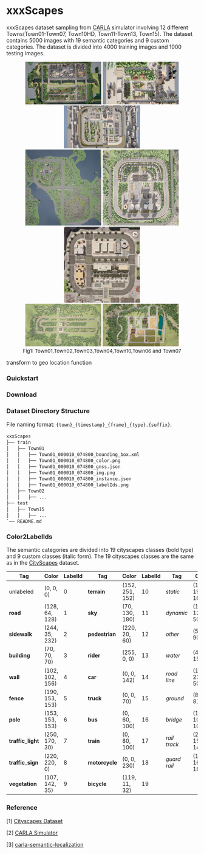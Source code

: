 
[//]: # (```text)

[//]: # (         _____       ___   _____    _           ___   _____   _____       ___   _____   _____   _____  )

[//]: # (        /  ___|     /   | |  _  \  | |         /   | /  ___/ /  ___|     /   | |  _  \ | ____| /  ___/ )

[//]: # (        | |        / /| | | |_| |  | |        / /| | | |___  | |        / /| | | |_| | | |__   | |___  )

[//]: # (        | |       / / | | |  _  /  | |       / / | | \___  \ | |       / / | | |  ___/ |  __|  \___  \ )

[//]: # (        | |___   / /  | | | | \ \  | |___   / /  | |  ___| | | |___   / /  | | | |     | |___   ___| | )

[//]: # (        \_____| /_/   |_| |_|  \_\ |_____| /_/   |_| /_____/ \_____| /_/   |_| |_|     |_____| /_____/ )

[//]: # (```)



# xxxScapes

xxxScapes dataset sampling from [CARLA](http://carla.org) simulator involving 12 different Towns(Town01-Town07, Town10HD, Town11-Town13, Town15). The dataset contains 5000 images with 19 semantic categories and 9 custom categories. The dataset is divided into 4000 training images and 1000 testing images.




<div align="center">
<img src="./images/town01aerial.png" style="width: 200px">
<img src="./images/town02aerial.png" style="width: 200px">
<img src="./images/town03aerial.png" style="width: 200px">
</div>

<div align="center">
<img src="./images/town04aerial.png" style="width: 200px">
<img src="./images/town05aerial.png" style="width: 200px">
<img src="./images/town10aerial.png" style="width: 200px">
</div>

<div align="center">
<img src="./images/town06aerial.png" style="width: 200px">
<img src="./images/town07aerial.png" style="width: 200px">
</div>

<div align="center"> <span style="font-size: small">Fig1: Town01,Town02,Town03,Town04,Town10,Town06 and Town07 </span> </div>

transform to geo location function

### Quickstart

### Download

### Dataset Directory Structure

File naming format: `{town}_{timestamp}_{frame}_{type}.{suffix}`. 

```
xxxScapes
├── train
│   ├── Town01
│   │   ├── Town01_000010_074800_bounding_box.xml
│   │   ├── Town01_000010_074800_color.png
│   │   ├── Town01_000010_074800_gnss.json
│   │   ├── Town01_000010_074800_img.png
│   │   ├── Town01_000010_074800_instance.json
│   │   ├── Town01_000010_074800_labelIds.png
│   ├── Town02
│   │   ├── ...
├── test
│   ├── Town15
│   │   ├── ...
`── README.md
```

### Color2LabelIds

The semantic categories are divided into 19 cityscapes classes (bold type) and 9 custom classes (italic form). The 19 cityscapes classes are the same as in the [CityScapes](https://www.cityscapes-dataset.com) dataset. 



Tag | Color          | LabelId | Tag | Color          | LabelId | Tag | Color          | LabelId
--- |----------------| ---   | --- |----------------| --- | --- |----------------| ---
unlabeled | (0, 0, 0)      | 0 | **terrain** | (152, 251, 152) | 10 | _static_ | (110, 190, 160) | 20
**road** | (128, 64, 128) | 1  | **sky** | (70, 130, 180) | 11 | _dynamic_ | (170, 120, 50) | 21
**sidewalk** | (244, 35, 232) | 2 | **pedestrian** | (220, 20, 60) | 12 | _other_ | (55, 90, 80) | 22
**building** | (70, 70, 70)   | 3 | **rider** | (255, 0, 0) | 13 | _water_ | (45,60, 150) | 23
**wall** | (102, 102, 156) | 4 | **car** | (0, 0, 142) | 14 | _road line_ | (157, 234, 50) | 24
**fence** | (190, 153, 153) | 5 | **truck** | (0, 0, 70) | 15 | _ground_ | (81, 0, 81) | 25
**pole** | (153, 153, 153) | 6 | **bus** | (0, 60, 100) | 16 | _bridge_ | (150, 100, 100) | 26
**traffic_light** | (250, 170, 30) | 7 | **train** | (0, 80, 100) | 17 | _rail track_ | (230, 150, 140) | 27
**traffic_sign** | (220, 220, 0) | 8 | **motorcycle** | (0, 0, 230) | 18 | _guard rail_ | (180, 165, 180) | 28
**vegetation** | (107, 142, 35) | 9 | **bicycle** | (119, 11, 32) | 19























### Reference

[1] [Cityscapes Dataset](https://www.cityscapes-dataset.com)

[2] [CARLA Simulator](http://carla.org)

[3] [carla-semantic-localization](https://github.com/lian999111/carla-semantic-localization/tree/c4844f2f6b8bbc21c8e3e4962954cf01eb673e85)